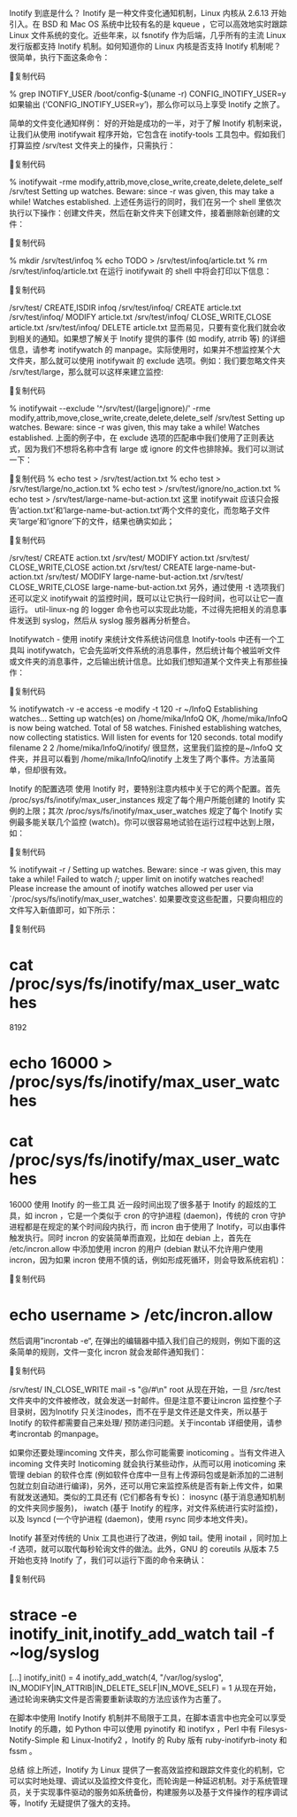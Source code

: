Inotify 到底是什么？
Inotify 是一种文件变化通知机制，Linux 内核从 2.6.13 开始引入。在 BSD 和 Mac OS 系统中比较有名的是 kqueue ，它可以高效地实时跟踪 Linux 文件系统的变化。近些年来，以 fsnotify 作为后端，几乎所有的主流 Linux 发行版都支持 Inotify 机制。如何知道你的 Linux 内核是否支持 Inotify 机制呢？很简单，执行下面这条命令：

复制代码
 
% grep INOTIFY_USER /boot/config-$(uname -r)
CONFIG_INOTIFY_USER=y
如果输出 (‘CONFIG_INOTIFY_USER=y’)，那么你可以马上享受 Inotify 之旅了。

简单的文件变化通知样例：
好的开始是成功的一半，对于了解 Inotify 机制来说，让我们从使用 inotifywait 程序开始，它包含在 inotify-tools 工具包中。假如我们打算监控 /srv/test 文件夹上的操作，只需执行：

复制代码
 
% inotifywait -rme modify,attrib,move,close_write,create,delete,delete_self /srv/test
Setting up watches.  Beware: since -r was given, this may take a while!
Watches established.
上述任务运行的同时，我们在另一个 shell 里依次执行以下操作：创建文件夹，然后在新文件夹下创建文件，接着删除新创建的文件：

复制代码
 
% mkdir /srv/test/infoq
% echo TODO > /srv/test/infoq/article.txt
% rm /srv/test/infoq/article.txt
在运行 inotifywait 的 shell 中将会打印以下信息：

复制代码
 
/srv/test/ CREATE,ISDIR infoq
/srv/test/infoq/ CREATE article.txt
/srv/test/infoq/ MODIFY article.txt
/srv/test/infoq/ CLOSE_WRITE,CLOSE article.txt
/srv/test/infoq/ DELETE article.txt
显而易见，只要有变化我们就会收到相关的通知。如果想了解关于 Inotify 提供的事件 (如 modify, atrrib 等) 的详细信息，请参考 inotifywatch 的 manpage。实际使用时，如果并不想监控某个大文件夹，那么就可以使用 inotifywait 的 exclude 选项。例如：我们要忽略文件夹 /srv/test/large，那么就可以这样来建立监控:

复制代码
 
% inotifywait --exclude '^/srv/test/(large|ignore)/' -rme modify,attrib,move,close_write,create,delete,delete_self /srv/test
Setting up watches.  Beware: since -r was given, this may take a while!
Watches established.
上面的例子中，在 exclude 选项的匹配串中我们使用了正则表达式，因为我们不想将名称中含有 large 或 ignore 的文件也排除掉。我们可以测试一下：

复制代码
% echo test > /srv/test/action.txt
% echo test > /srv/test/large/no_action.txt
% echo test > /srv/test/ignore/no_action.txt
% echo test > /srv/test/large-name-but-action.txt
这里 inotifywait 应该只会报告’action.txt’和’large-name-but-action.txt’两个文件的变化，而忽略子文件夹’large’和’ignore’下的文件，结果也确实如此；

复制代码
 
/srv/test/ CREATE action.txt
/srv/test/ MODIFY action.txt
/srv/test/ CLOSE_WRITE,CLOSE action.txt
/srv/test/ CREATE large-name-but-action.txt
/srv/test/ MODIFY large-name-but-action.txt
/srv/test/ CLOSE_WRITE,CLOSE large-name-but-action.txt
另外，通过使用 -t 选项我们还可以定义 inotifywait 的监控时间，既可以让它执行一段时间，也可以让它一直运行。 util-linux-ng 的 logger 命令也可以实现此功能，不过得先把相关的消息事件发送到 syslog，然后从 syslog 服务器再分析整合。

Inotifywatch - 使用 inotify 来统计文件系统访问信息
Inotify-tools 中还有一个工具叫 inotifywatch，它会先监听文件系统的消息事件，然后统计每个被监听文件或文件夹的消息事件，之后输出统计信息。比如我们想知道某个文件夹上有那些操作：

复制代码
 
% inotifywatch -v -e access -e modify -t 120 -r ~/InfoQ
Establishing watches...
Setting up watch(es) on /home/mika/InfoQ
OK, /home/mika/InfoQ is now being watched.
Total of 58 watches.
Finished establishing watches, now collecting statistics.
Will listen for events for 120 seconds.
total  modify  filename
2      2       /home/mika/InfoQ/inotify/
很显然，这里我们监控的是~/InfoQ 文件夹，并且可以看到 /home/mika/InfoQ/inotify 上发生了两个事件。方法虽简单，但却很有效。

Inotify 的配置选项
使用 Inotify 时，要特别注意内核中关于它的两个配置。首先 /proc/sys/fs/inotify/max_user_instances 规定了每个用户所能创建的 Inotify 实例的上限；其次 /proc/sys/fs/inotify/max_user_watches 规定了每个 Inotify 实例最多能关联几个监控 (watch)。你可以很容易地试验在运行过程中达到上限，如：

复制代码
 
% inotifywait -r /
Setting up watches.  Beware: since -r was given, this may take a while!
Failed to watch /; upper limit on inotify watches reached!
Please increase the amount of inotify watches allowed per user via `/proc/sys/fs/inotify/max_user_watches'.
如果要改变这些配置，只要向相应的文件写入新值即可，如下所示：

复制代码
 
# cat /proc/sys/fs/inotify/max_user_watches
8192
# echo 16000 > /proc/sys/fs/inotify/max_user_watches
# cat /proc/sys/fs/inotify/max_user_watches
16000
使用 Inotify 的一些工具
近一段时间出现了很多基于 Inotify 的超炫的工具，如 incron ，它是一个类似于 cron 的守护进程 (daemon)，传统的 cron 守护进程都是在规定的某个时间段内执行，而 incron 由于使用了 Inotify，可以由事件触发执行。同时 incron 的安装简单而直观，比如在 debian 上，首先在 /etc/incron.allow 中添加使用 incron 的用户 (debian 默认不允许用户使用 incron，因为如果 incron 使用不慎的话，例如形成死循环，则会导致系统宕机)：

复制代码
 
# echo username > /etc/incron.allow
然后调用”incrontab -e“, 在弹出的编辑器中插入我们自己的规则，例如下面的这条简单的规则，文件一变化 incron 就会发邮件通知我们：

复制代码
 
/srv/test/ IN_CLOSE_WRITE mail -s "$@/$#\n" root
从现在开始，一旦 /src/test 文件夹中的文件被修改，就会发送一封邮件。但是注意不要让incron 监控整个子目录树，因为Inotify 只关注inodes，而不在乎是文件还是文件夹，所以基于Inotify 的软件都需要自己来处理/ 预防递归问题。关于incontab 详细使用，请参考incrontab 的manpage。

如果你还要处理incoming 文件夹，那么你可能需要 inoticoming 。当有文件进入 incoming 文件夹时 Inoticoming 就会执行某些动作，从而可以用 inoticoming 来管理 debian 的软件仓库 (例如软件仓库中一旦有上传源码包或是新添加的二进制包就立刻自动进行编译)，另外，还可以用它来监控系统是否有新上传文件，如果有就发送通知。类似的工具还有 (它们都各有专长)： inosync (基于消息通知机制的文件夹同步服务)， iwatch (基于 Inotify 的程序，对文件系统进行实时监控)，以及 lsyncd (一个守护进程 (daemon)，使用 rsync 同步本地文件夹)。

Inotify 甚至对传统的 Unix 工具也进行了改进，例如 tail。使用 inotail ，同时加上 -f 选项，就可以取代每秒轮询文件的做法。此外，GNU 的 coreutils 从版本 7.5 开始也支持 Inotify 了，我们可以运行下面的命令来确认：

复制代码
 
# strace -e inotify_init,inotify_add_watch tail -f ~log/syslog
[...]
inotify_init()                          = 4
inotify_add_watch(4, "/var/log/syslog", IN_MODIFY|IN_ATTRIB|IN_DELETE_SELF|IN_MOVE_SELF) = 1
从现在开始，通过轮询来确实文件是否需要重新读取的方法应该作为古董了。

在脚本中使用 Inotify
Inotify 机制并不局限于工具，在脚本语言中也完全可以享受 Inotify 的乐趣，如 Python 中可以使用 pyinotify 和 inotifyx ，Perl 中有 Filesys-Notify-Simple 和 Linux-Inotify2 ，Inotify 的 Ruby 版有 ruby-inotifyrb-inoty 和 fssm 。

总结
综上所述，Inotify 为 Linux 提供了一套高效监控和跟踪文件变化的机制，它可以实时地处理、调试以及监控文件变化，而轮询是一种延迟机制。对于系统管理员，关于实现事件驱动的服务如系统备份，构建服务以及基于文件操作的程序调试等，Inotify 无疑提供了强大的支持。

